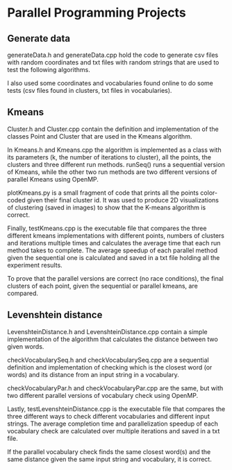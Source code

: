 # Parallel Programming Projects

## Generate data
generateData.h and generateData.cpp hold the code to generate csv files with random coordinates and txt files with random strings that are used to test the following algorithms.

I also used some coordinates and vocabularies found online to do some tests (csv files found in clusters, txt files in vocabularies).

## Kmeans
Cluster.h and Cluster.cpp contain the definition and implementation of the classes Point and Cluster that are used in the Kmeans algorithm.

In Kmeans.h and Kmeans.cpp the algorithm is implemented as a class with its parameters (k, the number of iterations to cluster), all the points, the clusters and three different run methods.
runSeq() runs a sequential version of Kmeans, while the other two run methods are two different versions of parallel Kmeans using OpenMP.

plotKmeans.py is a small fragment of code that prints all the points color-coded given their final cluster id. It was used to produce 2D visualizations of clustering (saved in images) to show that the K-means algorithm is correct.

Finally, testKmeans.cpp is the executable file that compares the three different kmeans implementations with different points, numbers of clusters and iterations multiple times and calculates the average time that each run method takes to complete.
The average speedup of each parallel method given the sequential one is calculated and saved in a txt file holding all the experiment results.

To prove that the parallel versions are correct (no race conditions), the final clusters of each point, given the sequential or parallel kmeans, are compared.

## Levenshtein distance
LevenshteinDistance.h and LevenshteinDistance.cpp contain a simple implementation of the algorithm that calculates the distance between two given words.

checkVocabularySeq.h and checkVocabularySeq.cpp are a sequential definition and implementation of checking which is the closest word (or words) and its distance from an input string in a vocabulary.

checkVocabularyPar.h and checkVocabularyPar.cpp are the same, but with two different parallel versions of vocabulary check using OpenMP.

Lastly, testLevenshteinDistance.cpp is the executable file that compares the three different ways to check different vocabularies and different input strings.
The average completion time and parallelization speedup of each vocabulary check are calculated over multiple iterations and saved in a txt file.

If the parallel vocabulary check finds the same closest word(s) and the same distance given the same input string and vocabulary, it is correct.
